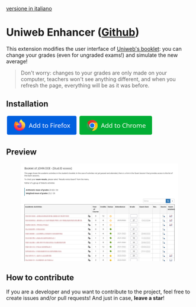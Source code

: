 [versione in italiano](index.md)
# Uniweb Enhancer ([Github](https://github.com/andrea-k9/uniweb-enhancer))
This extension modifies the user interface of [Uniweb's booklet](https://uniweb.unipd.it/auth/studente/Libretto/LibrettoHome.do): you can change your grades (even for ungraded exams!) and simulate the new average!
> Don't worry: changes to your grades are only made on your computer, teachers won't see anything different, and when you refresh the page, everything will be as it was before.

## Installation
[<img alt="Add to Firefox" height="55" src="https://github.com/andrea-k9/uniweb-enhancer/raw/main/img/add_to_firefox.png">](https://github.com/andrea-k9/uniweb-enhancer/releases/download/v1.0.3/uniweb_enhancer-1.0.3.xpi)
[<img alt="Add to Chrome" height="55" src="https://github.com/andrea-k9/uniweb-enhancer/raw/main/img/add_to_chrome.png">](https://chromewebstore.google.com/detail/uniweb-enhancer/kbaphknjdlokbmglcnfoibogenldhmoe)

## Preview
<figure>
    <img alt="Uniweb Enhancer Preview" src="https://github.com/andrea-k9/uniweb-enhancer/raw/main/img/preview_eng.png">
</figure>

## How to contribute
If you are a developer and you want to contribute to the project, feel free to create issues and/or pull requests! And just in case, **leave a star**!
